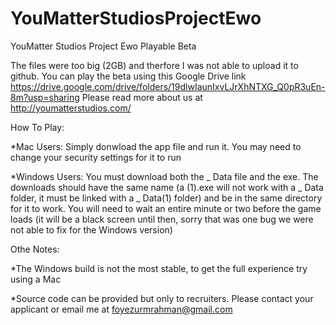 # YouMatterStudiosProjectEwo
YouMatter Studios Project Ewo Playable Beta

The files were too big (2GB) and therfore I was not able to upload it to github. You can play the beta using this Google Drive link https://drive.google.com/drive/folders/19dlwIaunIxvLJrXhNTXG_Q0pR3uEn-8m?usp=sharing 
Please read more about us at http://youmatterstudios.com/

How To Play:

*Mac Users: Simply donwload the app file and run it. You may need to change your security settings for it to run 

*Windows Users: You must download both the _ Data file and the exe. The downloads should have the same name (a (1).exe will not work with a _ Data folder, it must be linked with a _ Data(1) folder) and be in the same directory for it to work. You will need to wait an entire minute or two before the game loads (it will be a black screen until then, sorry that was one bug we were not able to fix for the Windows version)

Othe Notes:

*The Windows build is not the most stable, to get the full experience try using a Mac

*Source code can be provided but only to recruiters. Please contact your applicant or email me at foyezurmrahman@gmail.com
